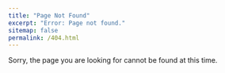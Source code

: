 ```yaml
---
title: "Page Not Found"
excerpt: "Error: Page not found."
sitemap: false
permalink: /404.html
---
```


Sorry, the page you are looking for cannot be found at this time.

<script type="text/javascript">
  var GOOG_FIXURL_LANG = 'en';
  var GOOG_FIXURL_SITE = '{{ site.url }}'
</script>
<script type="text/javascript"
  src="//linkhelp.clients.google.com/tbproxy/lh/wm/fixurl.js">
</script>
